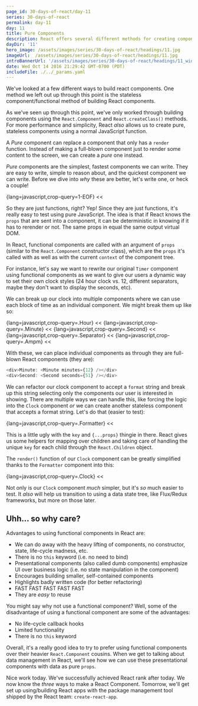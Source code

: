 ```yaml
---
page_id: 30-days-of-react/day-11
series: 30-days-of-react
permalink: day-11
day: 11
title: Pure Components
description: React offers several different methods for creating components. Today we'll talk about the final method of creating components, the function stateless pure component.
dayDir: '11'
hero_image: /assets/images/series/30-days-of-react/headings/11.jpg
imageUrl:  /assets/images/series/30-days-of-react/headings/11.jpg
introBannerUrl: '/assets/images/series/30-days-of-react/headings/11_wide.jpg'
date: Wed Oct 14 2016 21:29:42 GMT-0700 (PDT)
includeFile: ./../_params.yaml
---
```


We've looked at a few different ways to build react components. One method we left out up through this point is the stateless component/functional method of building React components. 

As we've seen up through this point, we've only worked through building components using the `React.Component` and `React.createClass()` methods. For more performance and simplicity, React _also_ allows us to create pure, stateless components using a normal JavaScript function.

A _Pure_ component can replace a component that only has a `render` function. Instead of making a full-blown component just to render some content to the screen, we can create a _pure_ one instead.

_Pure_ components are the simplest, fastest components we can write. They are easy to write, simple to reason about, and the quickest component we can write. Before we dive into _why_ these are better, let's write one, or heck a couple!

{lang=javascript,crop-query=1-EOF}
<<[](componentTypes.js)

So they are just functions, right? Yep! Since they are just functions, it's really easy to test using pure JavaScript. The idea is that if React knows the `props` that are sent into a component, it can be deterministic in knowing if it has to rerender or not. The same props in equal the same output virtual DOM.

In React, functional components are called with an argument of `props` (similar to the `React.Component` constructor class), which are the `props` it's called with as well as with the current `context` of the component tree.

For instance, let's say we want to rewrite our original `Timer` component using functional components as we want to give our users a dynamic way to set their own clock styles (24 hour clock vs. 12, different separators, maybe they don't want to display the seconds, etc).

We can break up our clock into multiple components where we can use each block of time as an individual component. We might break them up like so:

{lang=javascript,crop-query=.Hour}
<<[](components/Timer/Hour.js)
{lang=javascript,crop-query=.Minute}
<<[](components/Timer/Minute.js)
{lang=javascript,crop-query=.Second}
<<[](components/Timer/Second.js)
{lang=javascript,crop-query=.Separator}
<<[](components/Timer/Separator.js)
{lang=javascript,crop-query=.Ampm}
<<[](components/Timer/Ampm.js)

With these, we can place individual components as through they are full-blown React components (they are):

```javascript
<div>Minute: <Minute minutes={12} /></div>
<div>Second: <Second seconds={51} /></div>
```

<div class="demo" id="demo1"></div>

We can refactor our clock component to accept a `format` string and break up this string selecting only the components our user is interested in showing. There are multiple ways we can handle this, like forcing the logic into the `Clock` component _or_ we can create another stateless component that accepts a format string. Let's do that (easier to test):

{lang=javascript,crop-query=.Formatter}
<<[](components/Timer/Formatter.js)

This is a little ugly with the `key` and `{...props}` thingie in there. React gives us some helpers for mapping over children and taking care of handling the unique `key` for each child through the `React.Children` object.

The `render()` function of our `Clock` component can be greatly simplified thanks to the `Formatter` component into this:

{lang=javascript,crop-query=.Clock}
<<[](components/Timer/Clock.js)

Not only is our `Clock` component _much_ simpler, but it's _so_ much easier to test. It _also_ will help us transition to using a data state tree, like Flux/Redux frameworks, but more on those later.

<div class="demo" id="demo2"></div>

## Uhh... so why care?

Advantages to using functional components in React are:

* We can do away with the heavy lifting of components, no constructor, state, life-cycle madness, etc.
* There is no `this` keyword (i.e. no need to bind)
* Presentational components (also called dumb components) emphasize UI over business logic (i.e. no state manipulation in the component)
* Encourages building smaller, self-contained components
* Highlights badly written code (for better refactoring)
* FAST FAST FAST FAST FAST
* They are _easy_ to reuse

You might say why not use a functional component? Well, some of the disadvantage of using a functional component are some of the advantages:

* No life-cycle callback hooks
* Limited functionality
* There is no `this` keyword

Overall, it's a really good idea to try to prefer using functional components over their heavier `React.Component` cousins. When we get to talking about data management in React, we'll see how we can use these presentational components with data as pure `props`.

Nice work today. We've successfully achieved React rank after today. We now know the _three_ ways to make a React Component. Tomorrow, we'll get set up using/building React apps with the package management tool shipped by the React team: `create-react-app`.

